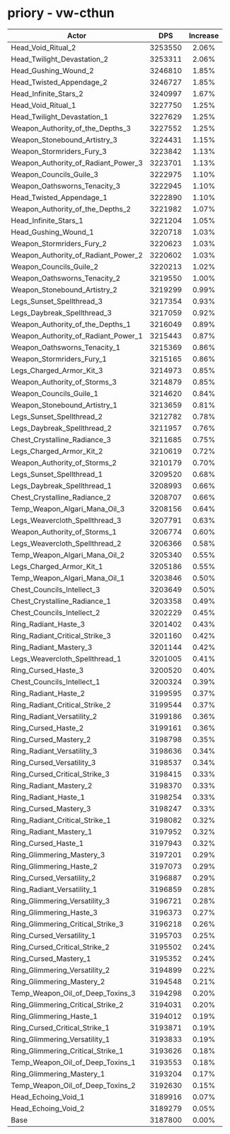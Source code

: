 # priory - vw-cthun
| Actor | DPS | Increase |
|---|:---:|:---:|
|Head_Void_Ritual_2|3253550|2.06%|
|Head_Twilight_Devastation_2|3253311|2.06%|
|Head_Gushing_Wound_2|3246810|1.85%|
|Head_Twisted_Appendage_2|3246727|1.85%|
|Head_Infinite_Stars_2|3240997|1.67%|
|Head_Void_Ritual_1|3227750|1.25%|
|Head_Twilight_Devastation_1|3227629|1.25%|
|Weapon_Authority_of_the_Depths_3|3227552|1.25%|
|Weapon_Stonebound_Artistry_3|3224431|1.15%|
|Weapon_Stormriders_Fury_3|3223842|1.13%|
|Weapon_Authority_of_Radiant_Power_3|3223701|1.13%|
|Weapon_Councils_Guile_3|3222975|1.10%|
|Weapon_Oathsworns_Tenacity_3|3222945|1.10%|
|Head_Twisted_Appendage_1|3222890|1.10%|
|Weapon_Authority_of_the_Depths_2|3221982|1.07%|
|Head_Infinite_Stars_1|3221204|1.05%|
|Head_Gushing_Wound_1|3220718|1.03%|
|Weapon_Stormriders_Fury_2|3220623|1.03%|
|Weapon_Authority_of_Radiant_Power_2|3220602|1.03%|
|Weapon_Councils_Guile_2|3220213|1.02%|
|Weapon_Oathsworns_Tenacity_2|3219550|1.00%|
|Weapon_Stonebound_Artistry_2|3219299|0.99%|
|Legs_Sunset_Spellthread_3|3217354|0.93%|
|Legs_Daybreak_Spellthread_3|3217059|0.92%|
|Weapon_Authority_of_the_Depths_1|3216049|0.89%|
|Weapon_Authority_of_Radiant_Power_1|3215443|0.87%|
|Weapon_Oathsworns_Tenacity_1|3215369|0.86%|
|Weapon_Stormriders_Fury_1|3215165|0.86%|
|Legs_Charged_Armor_Kit_3|3214973|0.85%|
|Weapon_Authority_of_Storms_3|3214879|0.85%|
|Weapon_Councils_Guile_1|3214620|0.84%|
|Weapon_Stonebound_Artistry_1|3213659|0.81%|
|Legs_Sunset_Spellthread_2|3212782|0.78%|
|Legs_Daybreak_Spellthread_2|3211957|0.76%|
|Chest_Crystalline_Radiance_3|3211685|0.75%|
|Legs_Charged_Armor_Kit_2|3210619|0.72%|
|Weapon_Authority_of_Storms_2|3210179|0.70%|
|Legs_Sunset_Spellthread_1|3209520|0.68%|
|Legs_Daybreak_Spellthread_1|3208993|0.66%|
|Chest_Crystalline_Radiance_2|3208707|0.66%|
|Temp_Weapon_Algari_Mana_Oil_3|3208156|0.64%|
|Legs_Weavercloth_Spellthread_3|3207791|0.63%|
|Weapon_Authority_of_Storms_1|3206774|0.60%|
|Legs_Weavercloth_Spellthread_2|3206366|0.58%|
|Temp_Weapon_Algari_Mana_Oil_2|3205340|0.55%|
|Legs_Charged_Armor_Kit_1|3205186|0.55%|
|Temp_Weapon_Algari_Mana_Oil_1|3203846|0.50%|
|Chest_Councils_Intellect_3|3203649|0.50%|
|Chest_Crystalline_Radiance_1|3203358|0.49%|
|Chest_Councils_Intellect_2|3202229|0.45%|
|Ring_Radiant_Haste_3|3201402|0.43%|
|Ring_Radiant_Critical_Strike_3|3201160|0.42%|
|Ring_Radiant_Mastery_3|3201144|0.42%|
|Legs_Weavercloth_Spellthread_1|3201005|0.41%|
|Ring_Cursed_Haste_3|3200520|0.40%|
|Chest_Councils_Intellect_1|3200324|0.39%|
|Ring_Radiant_Haste_2|3199595|0.37%|
|Ring_Radiant_Critical_Strike_2|3199544|0.37%|
|Ring_Radiant_Versatility_2|3199186|0.36%|
|Ring_Cursed_Haste_2|3199161|0.36%|
|Ring_Cursed_Mastery_2|3198798|0.35%|
|Ring_Radiant_Versatility_3|3198636|0.34%|
|Ring_Cursed_Versatility_3|3198537|0.34%|
|Ring_Cursed_Critical_Strike_3|3198415|0.33%|
|Ring_Radiant_Mastery_2|3198370|0.33%|
|Ring_Radiant_Haste_1|3198254|0.33%|
|Ring_Cursed_Mastery_3|3198247|0.33%|
|Ring_Radiant_Critical_Strike_1|3198082|0.32%|
|Ring_Radiant_Mastery_1|3197952|0.32%|
|Ring_Cursed_Haste_1|3197943|0.32%|
|Ring_Glimmering_Mastery_3|3197201|0.29%|
|Ring_Glimmering_Haste_2|3197073|0.29%|
|Ring_Cursed_Versatility_2|3196887|0.29%|
|Ring_Radiant_Versatility_1|3196859|0.28%|
|Ring_Glimmering_Versatility_3|3196721|0.28%|
|Ring_Glimmering_Haste_3|3196373|0.27%|
|Ring_Glimmering_Critical_Strike_3|3196218|0.26%|
|Ring_Cursed_Versatility_1|3195703|0.25%|
|Ring_Cursed_Critical_Strike_2|3195502|0.24%|
|Ring_Cursed_Mastery_1|3195352|0.24%|
|Ring_Glimmering_Versatility_2|3194899|0.22%|
|Ring_Glimmering_Mastery_2|3194548|0.21%|
|Temp_Weapon_Oil_of_Deep_Toxins_3|3194298|0.20%|
|Ring_Glimmering_Critical_Strike_2|3194031|0.20%|
|Ring_Glimmering_Haste_1|3194012|0.19%|
|Ring_Cursed_Critical_Strike_1|3193871|0.19%|
|Ring_Glimmering_Versatility_1|3193833|0.19%|
|Ring_Glimmering_Critical_Strike_1|3193626|0.18%|
|Temp_Weapon_Oil_of_Deep_Toxins_1|3193553|0.18%|
|Ring_Glimmering_Mastery_1|3193204|0.17%|
|Temp_Weapon_Oil_of_Deep_Toxins_2|3192630|0.15%|
|Head_Echoing_Void_1|3189916|0.07%|
|Head_Echoing_Void_2|3189279|0.05%|
|Base|3187800|0.00%|
